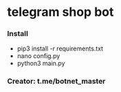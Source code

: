 # telegram shop bot

### Install

* pip3 install -r requirements.txt
* nano config.py
* python3 main.py


### Creator: t.me/botnet_master
